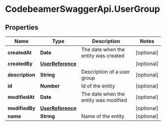 # CodebeamerSwaggerApi.UserGroup

## Properties
Name | Type | Description | Notes
------------ | ------------- | ------------- | -------------
**createdAt** | **Date** | The date when the entity was created | [optional] 
**createdBy** | [**UserReference**](UserReference.md) |  | [optional] 
**description** | **String** | Description of a user group | [optional] 
**id** | **Number** | Id of the entity | [optional] 
**modifiedAt** | **Date** | The date when the entity was modified | [optional] 
**modifiedBy** | [**UserReference**](UserReference.md) |  | [optional] 
**name** | **String** | Name of the entity | [optional] 
